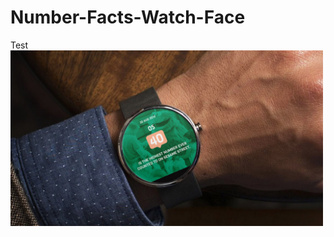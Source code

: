 # Number-Facts-Watch-Face
Test
<img src="https://raw.githubusercontent.com/tjosan007/Number-Facts-Watch-Face/master/GP_02.jpg" width="500px">

